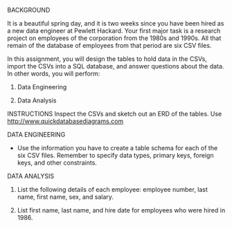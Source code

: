 BACKGROUND 

It is a beautiful spring day, and it is two weeks since you have been hired as a new data engineer at Pewlett Hackard. Your first major task is a research project on employees of the corporation from the 1980s and 1990s. All that remain of the database of employees from that period are six CSV files.

In this assignment, you will design the tables to hold data in the CSVs, import the CSVs into a SQL database, and answer questions about the data. In other words, you will perform:

1. Data Engineering

3. Data Analysis

INSTRUCTIONS
Inspect the CSVs and sketch out an ERD of the tables. Use
http://www.quickdatabasediagrams.com


DATA ENGINEERING
* Use the information you have to create a table schema for each of the six CSV files. Remember to specify data types, primary keys, foreign keys, and other constraints.

DATA ANALYSIS

1. List the following details of each employee: employee number, last name, first name, sex, and salary.

2. List first name, last name, and hire date for employees who were hired in 1986.





